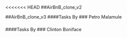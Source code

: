<<<<<<< HEAD
##AirBnB_clone_v2

##AirBnB_clone_v3
####Tasks By ### Petro Malamule
##### 
##### 
##### 
##### 

####Tasks By ### Clinton Boniface
##### 
##### 
##### 
##### 

